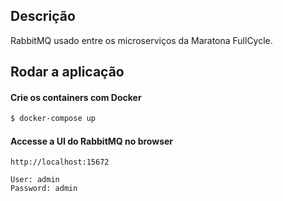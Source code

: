 ## Descrição

RabbitMQ usado entre os microserviços da Maratona FullCycle.

## Rodar a aplicação

#### Crie os containers com Docker

```bash
$ docker-compose up
```

#### Accesse a UI do RabbitMQ no browser

```
http://localhost:15672

User: admin
Password: admin
```
